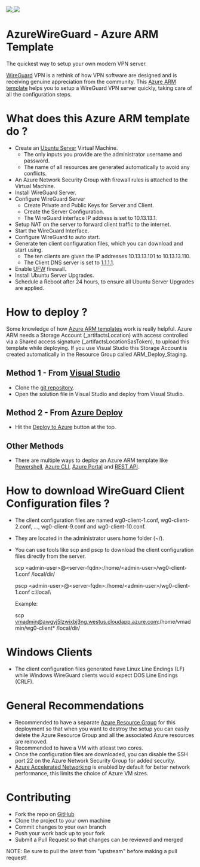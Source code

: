 <a href="https://portal.azure.com/#create/Microsoft.Template/uri/https%3A%2F%2Fraw.githubusercontent.com%2Fdcai%2FAzureWireGuard%2Fmaster%2FAzureWireGuard%2FLinuxVirtualMachine.json" target="_blank">
    <img src="http://azuredeploy.net/deploybutton.png"/>
</a>
<a href="http://armviz.io/#/?load=https%3A%2F%2Fraw.githubusercontent.com%2Fdcai%2FAzureWireGuard%2Fmaster%2FAzureWireGuard%2FLinuxVirtualMachine.json" target="_blank">
    <img src="http://armviz.io/visualizebutton.png"/>
</a>

# AzureWireGuard - Azure ARM Template
The quickest way to setup your own modern VPN server. 

[WireGuard][wireguard] VPN is a rethink of how VPN software are designed and is receiving genuine appreciation from the community. This [Azure ARM template][azure-arm] helps you to setup a WireGuard VPN server quickly, taking care of all the configuration steps. 

# What does this Azure ARM template do ?
- Create an [Ubuntu Server][ubuntu] Virtual Machine.
    - The only inputs you provide are the administrator username and password.
    - The name of all resources are generated automatically to avoid any conflicts.
- An Azure Network Security Group with firewall rules is attached to the Virtual Machine.
- Install WireGuard Server.
- Configure WireGuard Server
    - Create Private and Public Keys for Server and Client.
    - Create the Server Configuration.
    - The WireGuard interface IP address is set to 10.13.13.1.
- Setup NAT on the server to forward client traffic to the internet.
- Start the WireGuard Interface.
- Configure WireGuard to auto start.
- Generate ten client configuration files, which you can download and start using. 
    - The ten clients are given the IP addresses 10.13.13.101 to 10.13.13.110.
    - The Client DNS server is set to [1.1.1.1][dns].
- Enable [UFW][ufw] firewall.
- Install Ubuntu Server Upgrades.
- Schedule a Reboot after 24 hours, to ensure all Ubuntu Server Upgrades are applied.

# How to deploy ?
Some knowledge of how [Azure ARM templates][azure-arm] work is really helpful. Azure ARM needs a Storage Account (_artifactsLocation) with access controlled via a Shared access signature (_artifactsLocationSasToken), to upload this template while deploying. If you use Visual Studio this Storage Account is created automatically in the Resource Group called ARM_Deploy_Staging.

## Method 1 - From [Visual Studio][vs]
- Clone the [git repository][git-repo].
- Open the solution file in Visual Studio and deploy from Visual Studio.

## Method 2 - From [Azure Deploy][azure-deploy]
- Hit the [Deploy to Azure][azure-deploy-awg] button at the top.

## Other Methods
- There are multiple ways to deploy an Azure ARM template like  [Powershell][azure-ps], [Azure CLI][azure-cli], [Azure Portal][azure-portal] and [REST API][azure-rest].

# How to download WireGuard Client Configuration files ?
- The client configuration files are named wg0-client-1.conf, wg0-client-2.conf, ..., wg0-client-9.conf and wg0-client-10.conf.
- They are located in the administrator users home folder (~/).
- You can use tools like scp and pscp to download the client configuration files directly from the server.

    scp &lt;admin-user&gt;@&lt;server-fqdn&gt;:/home/&lt;admin-user&gt;/wg0-client-1.conf /local/dir/

    pscp &lt;admin-user&gt;@&lt;server-fqdn&gt;:/home/&lt;admin-user&gt;/wg0-client-1.conf c:\local\

    Example:

	scp vmadmin@awgyj5lzwixbj3ng.westus.cloudapp.azure.com:/home/vmadmin/wg0-client* /local/dir/

# Windows Clients
- The client configuration files generated have Linux Line Endings (LF) while Windows WireGuard clients would expect DOS Line Endings (CRLF).

# General Recommendations
- Recommended to have a separate [Azure Resource Group][azure-rg] for this deployment so that when you want to destroy the setup you can easily delete the Azure Resource Group and all the associated Azure resources are removed.
- Recommended to have a VM with atleast two cores.
- Once the configuration files are downloaded, you can disable the SSH port 22 on the Azure Network Security Group for added security.
- [Azure Accelerated Networking][azure-accelerated-nw] is enabled by default for better network performance, this limits the choice of Azure VM sizes.

# Contributing
- Fork the repo on [GitHub][git-repo]
- Clone the project to your own machine
- Commit changes to your own branch
- Push your work back up to your fork
- Submit a Pull Request so that changes can be reviewed and merged

NOTE: Be sure to pull the latest from "upstream" before making a pull request!

[azure-arm]: https://docs.microsoft.com/en-us/azure/azure-resource-manager/
[wireguard]: https://www.wireguard.com/
[dns]: https://1.1.1.1/
[ubuntu]: https://www.ubuntu.com/server
[azure-portal]: https://portal.azure.com
[vs]: https://visualstudio.microsoft.com/vs/community/
[git-repo]: https://github.com/dcai/AzureWireGuard
[azure-ps]: https://docs.microsoft.com/en-us/azure/azure-resource-manager/resource-group-template-deploy
[azure-cli]: https://docs.microsoft.com/en-us/azure/azure-resource-manager/resource-group-template-deploy-cli
[azure-rest]: https://docs.microsoft.com/en-us/azure/azure-resource-manager/resource-group-template-deploy-rest
[azure-deploy]: azuredeploy.net
[azure-portal]: https://docs.microsoft.com/en-us/azure/azure-resource-manager/resource-group-template-deploy-portal
[azure-deploy-awg]: https://portal.azure.com/#create/Microsoft.Template/uri/https%3A%2F%2Fraw.githubusercontent.com%2Fdcai%2FAzureWireGuard%2Fmaster%2FAzureWireGuard%2FLinuxVirtualMachine.json
[azure-rg]: https://docs.microsoft.com/en-us/azure/azure-resource-manager/resource-group-overview#resource-groups
[ufw]: https://help.ubuntu.com/community/UFW
[azure-accelerated-nw]: https://docs.microsoft.com/en-us/azure/virtual-network/create-vm-accelerated-networking-cli
